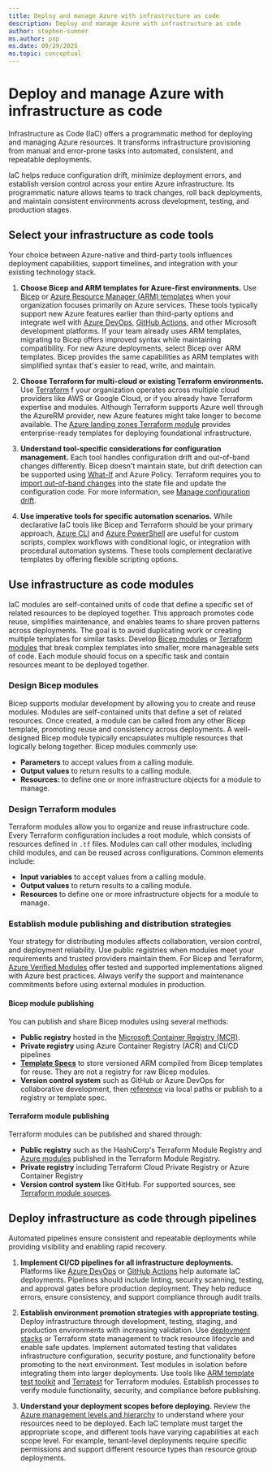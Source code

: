 ```yaml
---
title: Deploy and manage Azure with infrastructure as code
description: Deploy and manage Azure with infrastructure as code
author: stephen-sumner
ms.author: pnp
ms.date: 09/29/2025
ms.topic: conceptual
---
```


# Deploy and manage Azure with infrastructure as code

Infrastructure as Code (IaC) offers a programmatic method for deploying and managing Azure resources. It transforms infrastructure provisioning from manual and error-prone tasks into automated, consistent, and repeatable deployments.

IaC helps reduce configuration drift, minimize deployment errors, and establish version control across your entire Azure infrastructure. Its programmatic nature allows teams to track changes, roll back deployments, and maintain consistent environments across development, testing, and production stages.

## Select your infrastructure as code tools

Your choice between Azure-native and third-party tools influences deployment capabilities, support timelines, and integration with your existing technology stack.

1. **Choose Bicep and ARM templates for Azure-first environments.** Use [Bicep](/azure/azure-resource-manager/bicep/overview) or [Azure Resource Manager (ARM) templates](/azure/azure-resource-manager/templates/overview) when your organization focuses primarily on Azure services. These tools typically support new Azure features earlier than third-party options and integrate well with [Azure DevOps](/azure/devops/pipelines/), [GitHub Actions](/azure/azure-resource-manager/bicep/deploy-github-actions), and other Microsoft development platforms. If your team already uses ARM templates, migrating to Bicep offers improved syntax while maintaining compatibility. For new Azure deployments, select Bicep over ARM templates. Bicep provides the same capabilities as ARM templates with simplified syntax that's easier to read, write, and maintain.

2. **Choose Terraform for multi-cloud or existing Terraform environments.** Use [Terraform](/azure/developer/terraform/overview) f your organization operates across multiple cloud providers like AWS or Google Cloud, or if you already have Terraform expertise and modules. Although Terraform supports Azure well through the AzureRM provider, new Azure features might take longer to become available. The [Azure landing zones Terraform module](../landing-zone/deploy-landing-zones-with-terraform.md) provides enterprise-ready templates for deploying foundational infrastructure.

3. **Understand tool-specific considerations for configuration management.** Each tool handles configuration drift and out-of-band changes differently. Bicep doesn't maintain state, but drift detection can be supported using [What-If](/azure/azure-resource-manager/bicep/deploy-what-if) and Azure Policy. Terraform requires you to [import out-of-band changes](/azure/developer/terraform/comparing-terraform-and-bicep#out-of-band-changes) into the state file and update the configuration code. For more information, see [Manage configuration drift](/azure/cloud-adoption-framework/manage/administer#manage-configuration-drift).

4. **Use imperative tools for specific automation scenarios.** While declarative IaC tools like Bicep and Terraform should be your primary approach, [Azure CLI](/cli/azure/) and [Azure PowerShell](/powershell/azure/) are useful for custom scripts, complex workflows with conditional logic, or integration with procedural automation systems. These tools complement declarative templates by offering flexible scripting options.

## Use infrastructure as code modules

IaC modules are self-contained units of code that define a specific set of related resources to be deployed together. This approach promotes code reuse, simplifies maintenance, and enables teams to share proven patterns across deployments. The goal is to avoid duplicating work or creating multiple templates for similar tasks. Develop [Bicep modules](/azure/azure-resource-manager/bicep/modules) or [Terraform modules](/azure/developer/terraform/overview) that break complex templates into smaller, more manageable sets of code. Each module should focus on a specific task and contain resources meant to be deployed together.

### Design Bicep modules

Bicep supports modular development by allowing you to create and reuse modules. Modules are self-contained units that define a set of related resources. Once created, a module can be called from any other Bicep template, promoting reuse and consistency across deployments. A well-designed Bicep module typically encapsulates multiple resources that logically belong together. Bicep modules commonly use:

- **Parameters** to accept values from a calling module.
- **Output values** to return results to a calling module.
- **Resources:** to define one or more infrastructure objects for a module to manage.

### Design Terraform modules

Terraform modules allow you to organize and reuse infrastructure code. Every Terraform configuration includes a root module, which consists of resources defined in `.tf` files. Modules can call other modules, including child modules, and can be reused across configurations. Common elements include:

- **Input variables** to accept values from a calling module.
- **Output values** to return results to a calling module.
- **Resources** to define one or more infrastructure objects for a module to manage.

### Establish module publishing and distribution strategies

Your strategy for distributing modules affects collaboration, version control, and deployment reliability. Use public registries when modules meet your requirements and trusted providers maintain them. For Bicep and Terraform, [Azure Verified Modules](https://azure.github.io/Azure-Verified-Modules/overview/introduction/) offer tested and supported implementations aligned with Azure best practices. Always verify the support and maintenance commitments before using external modules in production.

#### Bicep module publishing

You can publish and share Bicep modules using several methods:

- **Public registry** hosted in the [Microsoft Container Registry (MCR)](https://github.com/azure/bicep-registry-modules).
- **Private registry** using Azure Container Registry (ACR) and CI/CD pipelines
- [**Template Specs**](/azure/azure-resource-manager/templates/template-specs?tabs=azure-powershell) to store versioned ARM compiled from Bicep templates for reuse. They are not a registry for raw Bicep modules.
- **Version control system** such as GitHub or Azure DevOps for collaborative development, then [reference](/azure/azure-resource-manager/bicep/modules#path-to-a-module) via local paths or publish to a registry or template spec.

#### Terraform module publishing

Terraform modules can be published and shared through:

- **Public registry** such as the HashiCorp's Terraform Module Registry and [Azure modules](https://registry.terraform.io/namespaces/Azure) published in the Terraform Module Registry.
- **Private registry** including Terraform Cloud Private Registry or Azure Container Registry
- **Version control system** like GitHub. For supported sources, see [Terraform module sources](https://www.terraform.io/language/modules/sources).

## Deploy infrastructure as code through pipelines

Automated pipelines ensure consistent and repeatable deployments while providing visibility and enabling rapid recovery.

1. **Implement CI/CD pipelines for all infrastructure deployments.** Platforms like [Azure DevOps](/azure/devops/pipelines/) or [GitHub Actions](/azure/azure-resource-manager/bicep/deploy-github-actions) help automate IaC deployments. Pipelines should include linting, security scanning, testing, and approval gates before production deployment. They help reduce errors, ensure consistency, and support compliance through audit trails.

2. **Establish environment promotion strategies with appropriate testing.** Deploy infrastructure through development, testing, staging, and production environments with increasing validation. Use [deployment stacks](/azure/azure-resource-manager/bicep/deployment-stacks) or Terraform state management to track resource lifecycle and enable safe updates. Implement automated testing that validates infrastructure configuration, security posture, and functionality before promoting to the next environment. Test modules in isolation before integrating them into larger deployments. Use tools like [ARM template test toolkit](/azure/azure-resource-manager/templates/test-toolkit) and [Terratest](https://terratest.gruntwork.io/) for Terraform modules. Establish processes to verify module functionality, security, and compliance before publishing.

3. **Understand your deployment scopes before deploying.** Review the [Azure management levels and hierarchy](../azure-setup-guide/organize-resources.md) to understand where your resources need to be deployed. Each IaC template must target the appropriate scope, and different tools have varying capabilities at each scope level. For example, tenant-level deployments require specific permissions and support different resource types than resource group deployments.
